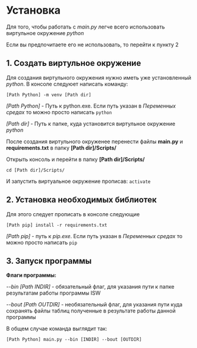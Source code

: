# Установка

Для того, чтобы работать с *main.py* легче всего использовать виртульное окружение *python*

Если вы предпочитаете его не использовать, то перейти к пункту 2

## 1. Создать виртульное окружение

Для создания виртульного окружения нужно иметь уже установленный *python*. В консоле следуюет написать команду:

`[Path Python] -m venv [Path dir]`

*[Path Python]* - Путь к python.exe. Если путь указан в *Переменных средах* то можно просто написать `python`

*[Path dir]* - Путь к папке, куда установится виртульное окружение *python*

После создания виртульного окруженее перенести файлы **main.py** и **requirements.txt** в папку **[Path dir]/Scripts/**

Открыть консоль и перейти в папку **[Path dir]/Scripts/**

`cd [Path dir]/Scripts/`

И запустить виртуальное окружение прописав:
`activate`

## 2. Установка необходимых библиотек

Для этого следует прописать в консоле следующие

`[Path pip] install -r requirements.txt`

*[Path pip]* - путь к *pip.exe*. Если путь указан в *Переменных средах* то можно просто написать `pip`

## 3. Запуск программы

**Флаги программы:**

*--bin [Path INDIR]* - обязательный флаг, для указания пути к папке результатам работы программы ISW

*--bout [Path OUTDIR]* - необязательный флаг, для указания пути куда сохранять файлы таблиц полученные в результате работы данной программы

В общем случае команда выглядит так:

`[Path Python] main.py --bin [INDIR] --bout [OUTDIR]`
